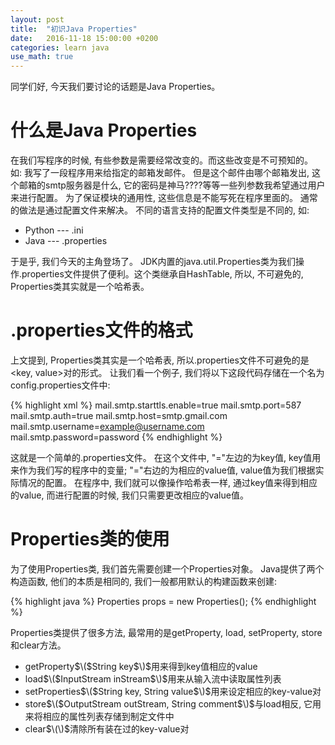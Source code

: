 ```yaml
---
layout: post
title:  "初识Java Properties"
date:   2016-11-18 15:00:00 +0200
categories: learn java
use_math: true
---
```

同学们好, 今天我们要讨论的话题是Java Properties。

什么是Java Properties
====================

在我们写程序的时候, 有些参数是需要经常改变的。而这些改变是不可预知的。 如: 我写了一段程序用来给指定的邮箱发邮件。 但是这个邮件由哪个邮箱发出, 这个邮箱的smtp服务器是什么, 它的密码是神马????等等一些列参数我希望通过用户来进行配置。
为了保证模块的通用性, 这些信息是不能写死在程序里面的。 通常的做法是通过配置文件来解决。 不同的语言支持的配置文件类型是不同的, 如:

* Python --- .ini
* Java   --- .properties

于是乎, 我们今天的主角登场了。 JDK内置的java.util.Properties类为我们操作.properties文件提供了便利。这个类继承自HashTable, 所以, 不可避免的, Properties类其实就是一个哈希表。 

.properties文件的格式
====================
上文提到, Properties类其实是一个哈希表, 所以.properties文件不可避免的是<key, value>对的形式。 让我们看一个例子, 我们将以下这段代码存储在一个名为config.properties文件中:

{% highlight xml %}
mail.smtp.starttls.enable=true
mail.smtp.port=587
mail.smtp.auth=true
mail.smtp.host=smtp.gmail.com
mail.smtp.username=example@username.com
mail.smtp.password=password
{% endhighlight %}

这就是一个简单的.properties文件。 在这个文件中, "="左边的为key值, key值用来作为我们写的程序中的变量; "="右边的为相应的value值, value值为我们根据实际情况的配置。 在程序中, 我们就可以像操作哈希表一样, 通过key值来得到相应的value, 而进行配置的时候, 我们只需要更改相应的value值。

Properties类的使用
==============

为了使用Properties类, 我们首先需要创建一个Properties对象。 Java提供了两个构造函数, 他们的本质是相同的, 我们一般都用默认的构建函数来创建:

{% highlight java %}
Properties props = new Properties();
{% endhighlight %}

Properties类提供了很多方法, 最常用的是getProperty, load, setProperty, store和clear方法。

- getProperty$\($String key$\)$用来得到key值相应的value
- load$\($InputStream inStream$\)$用来从输入流中读取属性列表
- setProperties$\($String key, String value$\)$用来设定相应的key-value对
- store$\($OutputStream outStream, String comment$\)$与load相反, 它用来将相应的属性列表存储到制定文件中
- clear$\(\)$清除所有装在过的key-value对

